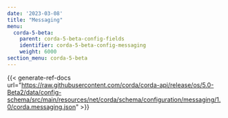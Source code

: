 ```yaml
---
date: '2023-03-08'
title: "Messaging"
menu:
  corda-5-beta:
    parent: corda-5-beta-config-fields
    identifier: corda-5-beta-config-messaging
    weight: 6000
section_menu: corda-5-beta
---
```


{{< generate-ref-docs url="https://raw.githubusercontent.com/corda/corda-api/release/os/5.0-Beta2/data/config-schema/src/main/resources/net/corda/schema/configuration/messaging/1.0/corda.messaging.json" >}}